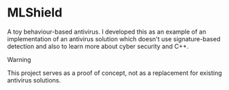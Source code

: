 # MLShield
A toy behaviour-based antivirus. I developed this as an example of an implementation of an antivirus solution which doesn't use signature-based detection and also to learn more about cyber security and C++.

> [!WARNING]  
> This project serves as a proof of concept, not as a replacement for existing antivirus solutions.
